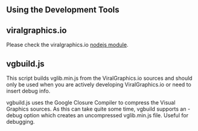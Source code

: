 ## Using the Development Tools

## viralgraphics.io

Please check the viralgraphics.io [nodejs module](https://www.npmjs.com/package/viralgraphics.io).

## vgbuild.js

This script builds vglib.min.js from the ViralGraphics.io sources and should only be used when you are actively developing ViralGraphics.io or need to insert debug info.

vgbuild.js uses the Google Closure Compiler to compress the Visual Graphics sources. As this can take quite some time, vgbuild supports an -debug option which creates an uncompressed vglib.min.js file. Useful for debugging.

